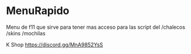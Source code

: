 # MenuRapido

Menu de f11 que sirve para tener mas acceso para las script del /chalecos /skins /mochilas

K Shop 
https://discord.gg/MnA9852YsS
